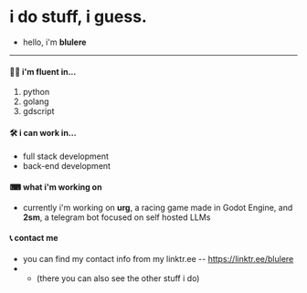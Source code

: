 # i do stuff, i guess.

- hello, i'm **blulere**

---

#### 👩‍💻 i'm fluent in...
1. python
2. golang
3. gdscript

#### 🛠 i can work in...
- full stack development
- back-end development

#### ⌨ what i'm working on
- currently i'm working on **urg**, a racing game made in Godot Engine, and **2sm**, a telegram bot focused on self hosted LLMs

#### 📞 contact me
- you can find my contact info from my linktr\.ee -- https://linktr.ee/blulere
- - (there you can also see the other stuff i do)

<!---
BlueBlueTeam/BlueBlueTeam is a ✨ special ✨ repository because its `README.md` (this file) appears on your GitHub profile.
You can click the Preview link to take a look at your changes.
--->

